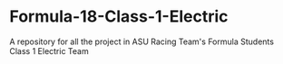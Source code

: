 # Formula-18-Class-1-Electric
A repository for all the project in ASU Racing Team's Formula Students Class 1 Electric Team
